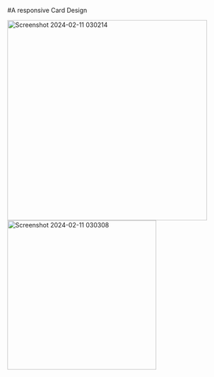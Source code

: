#A responsive Card Design



<img width="452" alt="Screenshot 2024-02-11 030214" src="https://github.com/anjalisingh23/ProfileCard/assets/89786958/b8863587-00ba-48b8-b9fa-45426b8b6d68">


<img width="337" alt="Screenshot 2024-02-11 030308" src="https://github.com/anjalisingh23/ProfileCard/assets/89786958/82516065-ca82-4f43-b922-ebf4a9ed5cc1">
